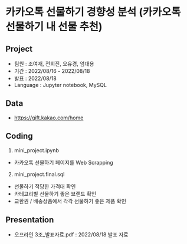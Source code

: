# 카카오톡 선물하기 경향성 분석 (카카오톡 선물하기 내 선물 추천)

## Project
- 팀원 : 조여재, 전희진, 오유경, 엄대용
- 기간 : 2022/08/16 - 2022/08/18
- 발표 : 2022/08/18
- Language : Jupyter notebook, MySQL

## Data
- https://gift.kakao.com/home

## Coding
1. mini_project.ipynb
- 카카오톡 선물하기 페이지를 Web Scrapping
2. mini_project.final.sql
- 선물하기 적당한 가격대 확인
- 카테고리별 선물하기 좋은 브랜드 확인
- 교환권 / 배송상품에서 각각 선물하기 좋은 제품 확인

## Presentation
- 오프라인 3조_발표자료.pdf : 2022/08/18 발표 자료
